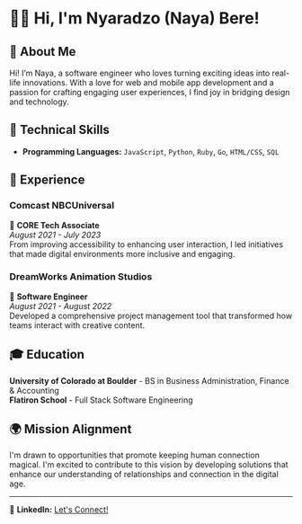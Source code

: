 
# 👋🏾 Hi, I'm Nyaradzo (Naya) Bere!

## 🌟 About Me
Hi! I’m Naya, a software engineer who loves turning exciting ideas into real-life innovations. With a love for web and mobile app development and a passion for crafting engaging user experiences, I find joy in bridging design and technology.

## 🔧 Technical Skills
- **Programming Languages:** `JavaScript`, `Python`, `Ruby`, `Go`, `HTML/CSS`, `SQL`

## 💼 Experience

### Comcast NBCUniversal
🚀 **CORE Tech Associate**  
_August 2021 - July 2023_  
From improving accessibility to enhancing user interaction, I led initiatives that made digital environments more inclusive and engaging.

### DreamWorks Animation Studios
🎨 **Software Engineer**  
_August 2021 - August 2022_  
Developed a comprehensive project management tool that transformed how teams interact with creative content.

## 🎓 Education
**University of Colorado at Boulder** - BS in Business Administration, Finance & Accounting  
**Flatiron School** - Full Stack Software Engineering

## 🌍 Mission Alignment
I'm drawn to opportunities that promote keeping human connection magical. I'm excited to contribute to this vision by developing solutions that enhance our understanding of relationships and connection in the digital age.

---

🔗 **LinkedIn:** [Let's Connect!](http://linkedin.com/in/theblackfemaleengineer)  


